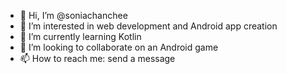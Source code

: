 - 👋 Hi, I’m @soniachanchee
- 👀 I’m interested in web development and Android app creation
- 🌱 I’m currently learning Kotlin
- 💞️ I’m looking to collaborate on an Android game
- 📫 How to reach me: send a message

<!---
soniachanchee/soniachanchee is a ✨ special ✨ repository because its `README.md` (this file) appears on your GitHub profile.
You can click the Preview link to take a look at your changes.
--->
